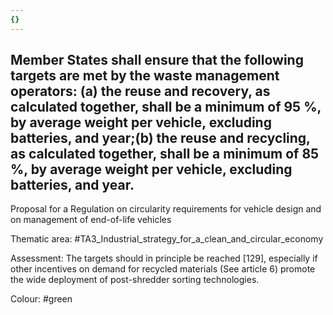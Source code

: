 ```yaml
---
{}
---
```

## Member States shall ensure that the following targets are met by the waste management operators: (a) the reuse and recovery, as calculated together, shall be a minimum of 95 %, by average weight per vehicle, excluding batteries, and year;(b) the reuse and recycling, as calculated together, shall be a minimum of 85 %, by average weight per vehicle, excluding batteries, and year.
Proposal for a Regulation on circularity requirements for vehicle design and on management of end-of-life vehicles

Thematic area: #TA3_Industrial_strategy_for_a_clean_and_circular_economy

Assessment: The targets should in principle be reached [129], especially if other incentives on demand for recycled materials (See article 6) promote the wide deployment of post-shredder sorting technologies.

Colour: #green